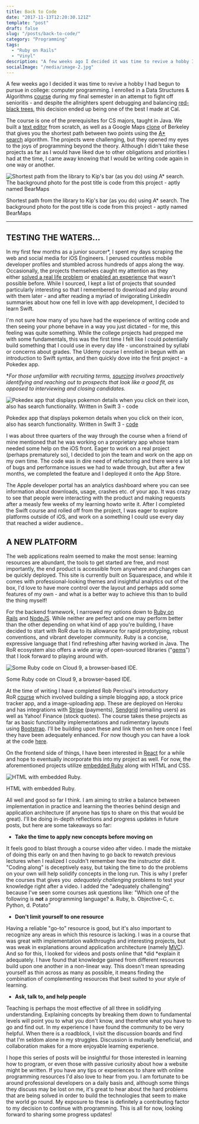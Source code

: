 ```yaml
---
title: Back to Code
date: "2017-11-13T12:20:30.121Z"
template: "post"
draft: false
slug: "/posts/back-to-code/"
category: "Programming"
tags:
  - "Ruby on Rails"
  - "Vinyl"
description: "A few weeks ago I decided it was time to revive a hobby I had begun to pursue in college: computer programming. I enrolled in a Data Structures & Algorithms course during my final semester in an attempt to fight off senioritis - and despite the allnighters spent debugging and balancing red-black trees, this decision ended up being one of the best I made at Cal...."
socialImage: "/media/image-2.jpg"
---
```


A few weeks ago I decided it was time to revive a hobby I had begun to pursue in college: computer programming. I enrolled in a Data Structures & Algorithms [course](http://datastructur.es/sp16/) during my final semester in an attempt to fight off senioritis - and despite the allnighters spent debugging and balancing [red-black trees](https://en.wikipedia.org/wiki/Red%E2%80%93black_tree), this decision ended up being one of the best I made at Cal.

The course is one of the prerequisites for CS majors, taught in Java. We built a [text editor](http://datastructur.es/sp16/materials/proj/proj2/proj2.html) from scratch, as well as a Google Maps [clone](http://datastructur.es/sp16/materials/proj/proj3/proj3.html) of Berkeley that gives you the shortest path between two points using the [A* search](https://en.wikipedia.org/wiki/A*_search_algorithm) algorithm. The projects were challenging, but they opened my eyes to the joys of programming beyond the theory. Although I didn't take these projects as far as I would have liked due to other obligations and priorities I had at the time, I came away knowing that I would be writing code again in one way or another.

![Shortest path from the library to Kip's bar (as you do) using A* search. The background photo for the post title is code from this project - aptly named BearMaps](https://images.squarespace-cdn.com/content/v1/55fb0ce3e4b0e3c27323dd7c/1510511705558-HZHW36ULGFJLQMNNU5CJ/ke17ZwdGBToddI8pDm48kB8QVnDCEHqHqQSzd4Lmmr17gQa3H78H3Y0txjaiv_0fDoOvxcdMmMKkDsyUqMSsMWxHk725yiiHCCLfrh8O1z4YTzHvnKhyp6Da-NYroOW3ZGjoBKy3azqku80C789l0k6hc73dCNVBgUhRvNqFcN1nhvHyLTvAIG9KOqjcyurRH_IztENQwT_i1M6gYsPQHg/Screen+Shot+2017-11-13+at+1.33.38+AM.png?format=1500w)

Shortest path from the library to Kip's bar (as you do) using A* search. The background photo for the post title is code from this project - aptly named BearMaps

* * * * *

TESTING THE WATERS...
---------------------

In my first few months as a junior sourcer*, I spent my days scraping the web and social media for iOS Engineers. I perused countless mobile developer profiles and stumbled across hundreds of apps along the way. Occasionally, the projects themselves caught my attention as they either [solved a real life problem](https://www.hopper.com/) or [enabled an experience](https://www.detour.com/) that wasn't possible before. While I sourced, I kept a list of projects that sounded particularly interesting so that I remembered to download and play around with them later - and after reading a myriad of invigorating LinkedIn summaries about how one fell in love with app development, I decided to learn Swift.

I'm not sure how many of you have had the experience of writing code and then seeing your phone behave in a way you just dictated - for me, this feeling was quite something. While the college projects had prepped me with some fundamentals, this was the first time I felt like I could potentially build something that I could use in every day life - unconstrained by syllabi or concerns about grades. The Udemy course I enrolled in begun with an introduction to Swift syntax, and then quickly dove into the first project - a Pokedex app.

**For those unfamiliar with recruiting terms, [sourcing](https://www.hellotalent.com/blog/what-does-a-talent-sourcer-actually-do/) involves proactively identifying and reaching out to prospects that look like a good fit, as opposed to interviewing and closing candidates.*

![Pokedex app that displays pokemon details when you click on their icon, also has search functionality. Written in Swift 3 -  code](https://images.squarespace-cdn.com/content/v1/55fb0ce3e4b0e3c27323dd7c/1510510843051-QR24AIM7R673UV5J6PR3/ke17ZwdGBToddI8pDm48kBVxyjRi1K3b0_68KtJRnCRZw-zPPgdn4jUwVcJE1ZvWEtT5uBSRWt4vQZAgTJucoTqqXjS3CfNDSuuf31e0tVGTfHFUEvM4CD6-cmk1AonyocUEYzxsc-_bZiatt4VN4aEcAfnVBrEqrgp1UxUHGkY/Screen+Shot+2017-11-13+at+1.18.07+AM.png?format=750w)

Pokedex app that displays pokemon details when you click on their icon, also has search functionality. Written in Swift 3 - [code](https://github.com/nichanank/pokedex-app)

I was about three quarters of the way through the course when a friend of mine mentioned that he was working on a proprietary app whose team needed some help on the iOS front. Eager to work on a real project (perhaps prematurely so), I decided to join the team and work on the app on my own time. The code was in dire need of refactoring and there were a lot of bugs and performance issues we had to wade through, but after a few months, we completed the feature and I deployed it onto the App Store.

The Apple developer portal has an analytics dashboard where you can see information about downloads, usage, crashes etc. of your app. It was crazy to see that people were interacting with the product and making requests after a measly few weeks of my learning howto write it. After I completed the Swift course and rolled off from the project, I was eager to explore platforms outside of iOS, and work on a something I could use every day that reached a wider audience..

A NEW PLATFORM
--------------

The web applications realm seemed to make the most sense: learning resources are abundant, the tools to get started are free, and most importantly, the end product is accessible from anywhere and changes can be quickly deployed. This site is currently built on Squarespace, and while it comes with professional-looking themes and insightful analytics out of the box, I'd love to have more control over the layout and perhaps add some features of my own - and what is a better way to achieve this than to build the thing myself! 

For the backend framework, I narrowed my options down to [Ruby on Rails](http://rubyonrails.org/) and [NodeJS](https://nodejs.org/en/). While neither are perfect and one may perform better than the other depending on what kind of app you're building, I have decided to start with RoR due to its allowance for rapid prototyping, robust conventions, and vibrant developer community. Ruby is a concise, expressive language that I find refreshing after having worked in Java. The RoR ecosystem also offers a wide array of open-sourced libraries ("[gems](https://rubygems.org/)") that I look forward to playing around with.

![Some Ruby code on Cloud 9, a browser-based IDE.](https://images.squarespace-cdn.com/content/v1/55fb0ce3e4b0e3c27323dd7c/1510589911044-YO8YJTTDSEGM03I5POV6/ke17ZwdGBToddI8pDm48kKSzZN-tF5G4dIliu3D3q7R7gQa3H78H3Y0txjaiv_0fDoOvxcdMmMKkDsyUqMSsMWxHk725yiiHCCLfrh8O1z4YTzHvnKhyp6Da-NYroOW3ZGjoBKy3azqku80C789l0pqRZ-xQcWIwOn69OZqOg2kB2iVJ4RKsK5Qwdm8axQ599JE0Ad1-hBiBqrU6QS3MRg/Screen+Shot+2017-11-13+at+11.18.05+PM.png?format=1500w)

Some Ruby code on Cloud 9, a browser-based IDE.

At the time of writing I have completed Rob Percival's introductory RoR [course](https://www.udemy.com/the-complete-ruby-on-rails-developer-course/learn/v4/overview) which involved building a simple blogging app, a stock price tracker app, and a image-uploading app. These are deployed on Heroku and has integrations with [Stripe](https://www.nichanank.com/blog/2017/11/9/back-to-code#) (payments), [Sendgrid](https://sendgrid.com/) (emailing users) as well as Yahoo! Finance (stock quotes). The course takes these projects as far as basic functionality implementations and rudimentary layouts using [Bootstrap](http://getbootstrap.com/). I'll be building upon these and link them on here once I feel they have been adequately enhanced. For now though you can have a look at the code [here](https://github.com/nichanank?tab=repositories).

On the frontend side of things, I have been interested in [React](https://reactjs.org/) for a while and hope to eventually incorporate this into my project as well. For now, the aforementioned projects utilize [embedded Ruby](https://en.wikipedia.org/wiki/ERuby) along with HTML and CSS.

![HTML with embedded Ruby.](https://images.squarespace-cdn.com/content/v1/55fb0ce3e4b0e3c27323dd7c/1510590354140-5XSRQYFXO60NG0AHH3FS/ke17ZwdGBToddI8pDm48kHIF8xHkcF4D1Oy2W1KY2pcUqsxRUqqbr1mOJYKfIPR7LoDQ9mXPOjoJoqy81S2I8N_N4V1vUb5AoIIIbLZhVYy7Mythp_T-mtop-vrsUOmeInPi9iDjx9w8K4ZfjXt2diO3Esk0WtM7CTF2iNTta5CwYxR6IT6D47NGljC8TW6FCjLISwBs8eEdxAxTptZAUg/Screen+Shot+2017-11-13+at+11.24.38+PM.png?format=1500w)

HTML with embedded Ruby.

All well and good so far I think. I am aiming to strike a balance between implementation in practice and learning the theories behind design and application architecture (if anyone has tips to share on this that would be great). I'll be doing in-depth reflections and progress updates in future posts, but here are some takeaways so far:

-   **Take the time to apply new concepts before moving on**

It feels good to blast through a course video after video. I made the mistake of doing this early on and then having to go back to rewatch previous lectures when I realized I couldn't remember how the instructor did it. "Coding along" is deceptively easy, but taking the time to do the problems on your own will help solidify concepts in the long run. This is why I prefer the courses that gives you  *adequately challenging* problems to test your knowledge right after a video. I added the "adequately challenging" because I've seen some courses ask questions like: "Which one of the following is **not** a programming language? a. Ruby, b. Objective-C, c. Python, d. Potato"

-   **Don't limit yourself to one resource**

Having a reliable "go-to" resource is good, but it's also important to recognize any areas in which this resource is lacking. I was in a course that was great with implementation walkthroughs and interesting projects, but was weak in explanations around application architecture (namely [MVC](https://en.wikipedia.org/wiki/Model%E2%80%93view%E2%80%93controller)). And so for this, I looked for videos and posts online that *did *explain it adequately. I have found that knowledge gained from different resources build upon one another in a non-linear way. This doesn't mean spreading yourself as thin across as many as possible, it means finding the combination of complementing resources that best suited to your style of learning.

-   **Ask, talk to, and help people** 

Teaching is perhaps the most effective of all three in solidifying understanding. Explaining concepts by breaking them down to fundamental levels will point you to what you don't know, and therefore what you have to go and find out. In my experience I have found the community to be very helpful. When there is a roadblock, I visit the discussion boards and find that I'm seldom alone in my struggles. Discussion is mutually beneficial, and collaboration makes for a more enjoyable learning experience.

I hope this series of posts will be insightful for those interested in learning how to program, or even those with passive curiosity about how a website might be written. If you have any tips or experiences to share with online programming resources I'd also love to hear from you. I am fortunate to be around professional developers on a daily basis and, although some things they discuss may be lost on me, it's great to hear about the hard problems that are being solved in order to build the technologies that seem to make the world go round. My exposure to these is definitely a contributing factor to my decision to continue with programming. This is all for now, looking forward to sharing some progress updates!
